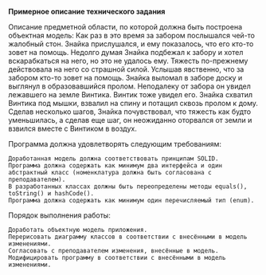 **Примерное описание технического задания**

Описание предметной области, по которой должна быть построена объектная модель:
Как раз в это время за забором послышался чей-то жалобный стон. Знайка прислушался, и ему показалось, что его кто-то зовет на помощь. Недолго думая Знайка подбежал к забору и хотел вскарабкаться на него, но это не удалось ему. Тяжесть по-прежнему действовала на него со страшной силой. Услышав явственно, что за забором кто-то зовет на помощь. Знайка выломал в заборе доску и выглянул в образовавшийся пролом. Неподалеку от забора он увидел лежавшего на земле Винтика. Винтик тоже увидел его. Знайка схватил Винтика под мышки, взвалил на спину и потащил сквозь пролом к дому. Сделав несколько шагов, Знайка почувствовал, что тяжесть как будто уменьшилась, а сделав еще шаг, он неожиданно оторвался от земли и взвился вместе с Винтиком в воздух.

Программа должна удовлетворять следующим требованиям:

    Доработанная модель должна соответствовать принципам SOLID.
    Программа должна содержать как минимум два интерфейса и один абстрактный класс (номенклатура должна быть согласована с преподавателем).
    В разработанных классах должны быть переопределены методы equals(), toString() и hashCode().
    Программа должна содержать как минимум один перечисляемый тип (enum).

Порядок выполнения работы:

    Доработать объектную модель приложения.
    Перерисовать диаграмму классов в соответствии с внесёнными в модель изменениями.
    Согласовать с преподавателем изменения, внесённые в модель.
    Модифицировать программу в соответствии с внесёнными в модель изменениями.

